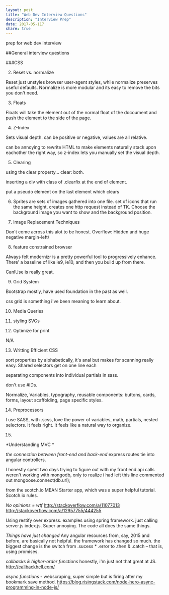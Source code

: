 ```yaml
---
layout: post
title: "Web Dev Interview Questions"
description: "Interview Prep"
date: 2017-05-117
share: true
---
```


prep for web dev interview


##General interview questions

###CSS


2. Reset vs. normalize

Reset just unstyles browser user-agent styles, while normalize preserves useful defaults. Normalize is more modular and its easy to remove the bits you don't need.


3. Floats

Floats will take the element out of the normal float of the docoument and push the element to the side of the page.


4. Z-Index

Sets visual depth. can be positive or negative, values are all relative. 

can be annoying to rewrite HTML to make elements naturally stack upon eachother the right way, so z-index lets you manually set the visual depth.


5. Clearing

using the clear property... clear: both. 

inserting a div with class of .clearfix at the end of element. 

put a pseudo element on the last element which clears

6. Sprites are sets of images gathered into one file. set of icons that run the same height, creates one http request instead of TK. Choose the background image you want to show and the background position. 


7. Image Replacement Techniques

Don't come across this alot to be honest. Overflow: Hidden and huge negative margin-left/


8. feature constrained browser

Always felt modernizr is a pretty powerful tool to progressively enhance. There' a baseline of like ie9, ie10, and then you build up from there. 

CanIUse is really great. 


9. Grid System

Bootstrap mostly, have used foundation in the past as well. 

css grid is something i've been meaning to learn about. 


10. Media Queries


11. styling SVGs


12. Optimize for print

N/A


13. Writting Efficient CSS

sort properties by alphabetically, it's anal but makes for scanning really easy. 
Shared selectors get on one line each

separating components into individual partials in sass. 

don't use #IDs. 

Normalize, Variables, typography, reusable components: buttons, cards, forms, layout scaffolding, page specific styles. 


14. Preprocessors

I use SASS, with .scss, love the power of variables, math, partials, nested selectors. It feels right. It feels like a natural way to organize.


15. 






*Understanding MVC *

*the connection between front-end and back-end* 
express routes tie into angular controllers.

I honestly spent two days trying to figure out with my front end api calls weren't working with mongodb, only to realize i had left this line commented out 
mongoose.connect(db.url);

from the scotch.io MEAN Starter app, which was a super helpful tutorial. Scotch.io rules.


*No opinions = wtf*
http://stackoverflow.com/a/11077013
http://stackoverflow.com/a/12957755/444255

Using restify over express. examples using spring framework. just calling server.js index.js. Super annoying. The code all does the same things. 

*Things have just changed*
Any angular resources from, say, 2015 and before, are basically not helpful. the framework has changed so much. the biggest change is the switch from .sucess * .error to .then & .catch – that is, using promises.


*callbacks & higher-order functions*
honestly, i'm just not that great at JS. 
http://callbackhell.com/

*async functions*
	- webscraping, super simple but is firing after my bookmark save method.
	https://blog.risingstack.com/node-hero-async-programming-in-node-js/





